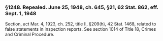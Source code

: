 ### §1248. Repealed. June 25, 1948, ch. 645, §21, 62 Stat. 862, eff. Sept. 1, 1948 ###

Section, act Mar. 4, 1923, ch. 252, title II, §209(h), 42 Stat. 1468, related to false statements in inspection reports. See section 1014 of Title 18, Crimes and Criminal Procedure.